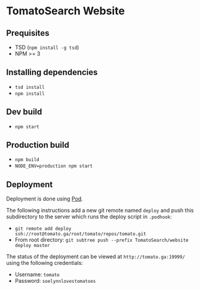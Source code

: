 # TomatoSearch Website

## Prequisites
 - TSD (`npm install -g tsd`)
 - NPM >= 3

## Installing dependencies
 - `tsd install`
 - `npm install`

## Dev build
- `npm start`

## Production build
- `npm build`
- `NODE_ENV=production npm start`

## Deployment
Deployment is done using [Pod](https://github.com/yyx990803/pod).

The following instructions add a new git remote named `deploy` and push this subdirectory to the server which runs the deploy script in `.podhook`:
- `git remote add deploy ssh://root@tomato.ga/root/tomato/repos/tomato.git`
- From root directory: `git subtree push --prefix TomatoSearch/website deploy master`

The status of the deployment can be viewed at `http://tomato.ga:19999/` using the following credentials:
- Username: `tomato`
- Password: `soelynnlovestomatoes`
